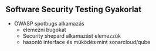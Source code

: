 ## Software Security Testing  Gyakorlat
+ OWASP spotbugs alkamazás
  + elemezni bugokat
  + Security shepard alkamazást elemezzük
  + hasonló interface és müködés mint sonarcloud/qube

